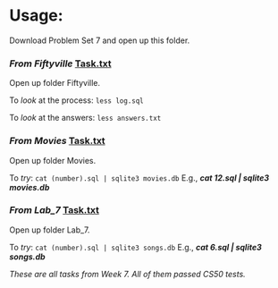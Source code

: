 # Usage:
Download Problem Set 7 and open up this folder.

### _From Fiftyville_ [Task.txt](Fiftyville/Task.txt)  

Open up folder Fiftyville.

To *look* at the process: `less log.sql`

To *look* at the answers: `less answers.txt`

### _From Movies_ [Task.txt](Movies/Task.txt)  

Open up folder Movies.

To *try*: `cat (number).sql | sqlite3 movies.db` E.g., ***cat 12.sql | sqlite3 movies.db***

### _From Lab\_7_ [Task.txt](Lab_7/Task.txt)  

Open up folder Lab_7.

To *try*: `cat (number).sql | sqlite3 songs.db` E.g., ***cat 6.sql | sqlite3 songs.db***

_These are all tasks from Week 7. All of them passed CS50 tests._
